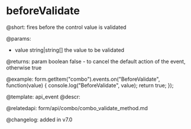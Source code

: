 beforeValidate
=============

@short: fires before the control value is validated
 

@params:
- value       string|string[]  the value to be validated

@returns:
param   boolean     false - to cancel the default action of the event, otherwise true

@example:
form.getItem("combo").events.on("BeforeValidate", function(value) {
    console.log("BeforeValidate", value);
    return true;
});


@template: api_event
@descr:

@relatedapi: form/api/combo/combo_validate_method.md

@changelog: added in v7.0

